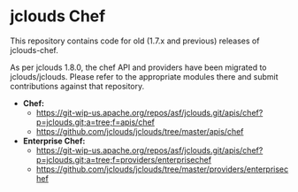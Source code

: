 jclouds Chef
============

This repository contains code for old (1.7.x and previous) releases of jclouds-chef.

As per jclouds 1.8.0, the chef API and providers have been migrated to jclouds/jclouds.
Please refer to the appropriate modules there and submit contributions against that repository.

* **Chef:** 
  * https://git-wip-us.apache.org/repos/asf/jclouds.git/apis/chef?p=jclouds.git;a=tree;f=apis/chef
  * https://github.com/jclouds/jclouds/tree/master/apis/chef
* **Enterprise Chef:**
  * https://git-wip-us.apache.org/repos/asf/jclouds.git/apis/chef?p=jclouds.git;a=tree;f=providers/enterprisechef
  * https://github.com/jclouds/jclouds/tree/master/providers/enterprisechef

